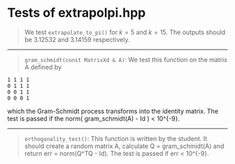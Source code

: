 
# Tests of extrapolpi.hpp

> We test `extrapolate_to_pi()` for $k=5$ and $k=15$. The outputs should be
$3.12532$ and $3.14159$ respectively.
***
> `gram_schmidt(const MatrixXd & A)`: We test this function on the matrix A defined by
```
1 1 1 1
0 1 1 1
0 0 1 1
0 0 0 1
```
which the Gram-Schmidt process transforms into the identity matrix.
The test is passed if the norm( gram_schmidt(A) - Id ) < 10^{-9}.

***

> `orthogonality_test()`: This function is written by the student. It should create a random matrix A, calculate Q = gram_schmidt(A) and return err = norm(Q^TQ - Id).
The test is passed if err < 10^{-9}.
